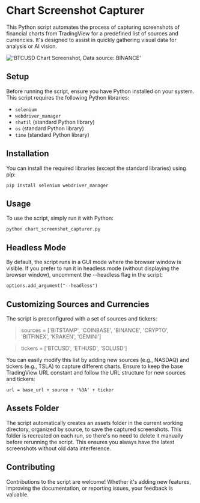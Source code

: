 # Chart Screenshot Capturer

This Python script automates the process of capturing screenshots of financial charts from TradingView for a predefined list of sources and currencies. It's designed to assist in quickly gathering visual data for analysis or AI vision.

!['BTCUSD Chart Screenshot, Data source: BINANCE'](/assets/BINANCE/BTCUSD)

## Setup

Before running the script, ensure you have Python installed on your system. This script requires the following Python libraries:
- `selenium`
- `webdriver_manager`
- `shutil` (standard Python library)
- `os` (standard Python library)
- `time` (standard Python library)


## Installation

You can install the required libraries (except the standard libraries) using pip:

`pip install selenium webdriver_manager`


## Usage

To use the script, simply run it with Python:

`python chart_screenshot_capturer.py`


## Headless Mode 
By default, the script runs in a GUI mode where the browser window is visible. If you prefer to run it in headless mode (without displaying the browser window), uncomment the --headless flag in the script:

`options.add_argument("--headless")`


## Customizing Sources and Currencies 

The script is preconfigured with a set of sources and tickers:

> sources = ['BITSTAMP', 'COINBASE', 'BINANCE', 'CRYPTO', 'BITFINEX', 'KRAKEN', 'GEMINI'] 

> tickers = ['BTCUSD', 'ETHUSD', 'SOLUSD']

You can easily modify this list by adding new sources (e.g., NASDAQ) and tickers (e.g., TSLA) to capture different charts. Ensure to keep the base TradingView URL constant and follow the URL structure for new sources and tickers:

`url = base_url + source + '%3A' + ticker`


## Assets Folder 

The script automatically creates an assets folder in the current working directory, organized by source, to save the captured screenshots. This folder is recreated on each run, so there's no need to delete it manually before rerunning the script. This ensures you always have the latest screenshots without old data interference.



## Contributing 

Contributions to the script are welcome! Whether it's adding new features, improving the documentation, or reporting issues, your feedback is valuable.
